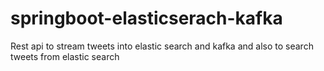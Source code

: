 # springboot-elasticserach-kafka
Rest api to stream tweets into elastic search and kafka and also to search tweets from elastic search
